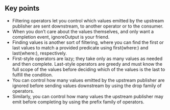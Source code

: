 ## Key points


- Filtering operators let you control which values emitted by the upstream publisher are sent downstream, to another operator or to the consumer.
- When you don’t care about the values themselves, and only want a completion event, ignoreOutput is your friend.
- Finding values is another sort of filtering, where you can find the first or last values to match a provided predicate using first(where:) and last(where:), respectively.
- First-style operators are lazy; they take only as many values as needed and then complete. Last-style operators are greedy and must know the full scope of the values before deciding which of the values is the last to fulfill the condition.
- You can control how many values emitted by the upstream publisher are ignored before sending values downstream by using the drop family of operators.
- Similarly, you can control how many values the upstream publisher may emit before completing by using the prefix family of operators.
